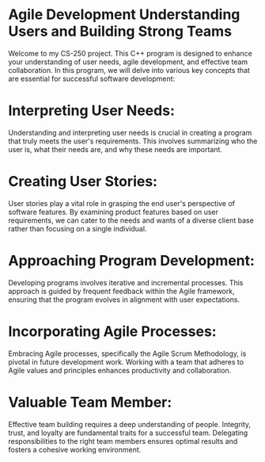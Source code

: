 # Agile Development Understanding Users and Building Strong Teams
Welcome to my CS-250 project. This C++ program is designed to enhance your understanding of user needs, agile development, and effective team collaboration. In this program, we will delve into various key concepts that are essential for successful software development: 

# Interpreting User Needs: 
Understanding and interpreting user needs is crucial in creating a program that truly meets the user's requirements. This involves summarizing who the user is, what their needs are, and why these needs are important.

# Creating User Stories: 
User stories play a vital role in grasping the end user's perspective of software features. By examining product features based on user requirements, we can cater to the needs and wants of a diverse client base rather than focusing on a single individual.

# Approaching Program Development: 
Developing programs involves iterative and incremental processes. This approach is guided by frequent feedback within the Agile framework, ensuring that the program evolves in alignment with user expectations.

# Incorporating Agile Processes: 
Embracing Agile processes, specifically the Agile Scrum Methodology, is pivotal in future development work. Working with a team that adheres to Agile values and principles enhances productivity and collaboration.

# Valuable Team Member: 
Effective team building requires a deep understanding of people. Integrity, trust, and loyalty are fundamental traits for a successful team. Delegating responsibilities to the right team members ensures optimal results and fosters a cohesive working environment.
